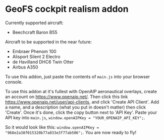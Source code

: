 # GeoFS cockpit realism addon

Currently supported aircraft:
- Beechcraft Baron B55
  
Aircraft to be supported in the near future:
- Embraer Phenom 100
- Alisport Silent 2 Electro
- de Havilland DHC6 Twin Otter
- Airbus A350

To use this addon, just paste the contents of `main.js` into your browser console.

To use this addon at it's fullest with OpenAIP aeronautical overlays, create an account on https://www.openaip.net/. Then click this link https://www.openaip.net/user/api-clients, and click 'Create API Client'. Add a name, and a description (what you put in doesn't matter) then click 'Create'. Once it's done, click the copy button next to 'API Key'. Paste your API key into `main.js`, `window.openAIPKey = "YOUR_OPENAIP_API_KEY";`.

So it would look like this: `window.openAIPKey = "968e2a38f015320b77a033e3f77ab506";`. You are now ready to fly!